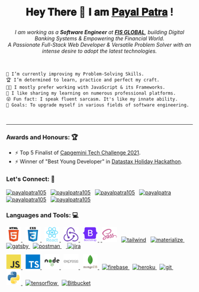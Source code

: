 #
<h1 align = "center" >


𝐇𝐞𝐲 𝐓𝐡𝐞𝐫𝐞 👋 𝐈 𝐚𝐦 <a href="https://drive.google.com/file/d/1PDXayKxC34EjI_ZF_SUG9OxPbIVP7UB8/view"> 𝐏𝐚𝐲𝐚𝐥 𝐏𝐚𝐭𝐫𝐚</a> ! <br/>
</h1>

<p align="center">
  <em>
   I am working as a <b>Software Engineer</b> at <a href="https://www.fisglobal.com/en/"> <b>FIS GLOBAL</b></a>, building Digital Banking Systems & Empowering the Financial World. </br>
   A Passionate Full-Stack Web Developer & Versatile Problem Solver with an intense desire to adopt the latest technologies. 
  </em>
</p>
<br/>

<img align="left" src="https://user-images.githubusercontent.com/67522406/173383621-172181f3-b2fd-4f31-85e2-1ed221fb059a.jpg" alt="" height = "210" width = ""/>

```
🌱 I’m currently improving my Problem-Solving Skills. 
🏆 I’m determined to learn, practice and perfect my craft. 
👨‍💻 I mostly prefer working with JavaScript & its Frameworks.
📜 I like sharing my learning on numerous professional platforms.
😜 Fun fact: I speak fluent sarcasm. It's like my innate ability.
🤖 Goals: To upgrade myself in various fields of software engineering.
```

<br/>
<hr>

<h3 align="left">Awards and Honours: 🏆</h3>
<p align="left">

- ⚡ Top 5 Finalist of [Capgemini Tech Challenge 2021](https://drive.google.com/file/d/1Z3jI5zcNnhsWPLD2wWyWoj6fdkHE34LK/view?usp=sharing).
- ⚡ Winner of "Best Young Developer" in [Datastax Holiday Hackathon](
https://user-images.githubusercontent.com/67522406/108530698-e2102a00-72fb-11eb-8703-b21b5c3587c9.mp4).
 
<h3 align="left">Let's Connect: 🚀</h3>
<p align="left">
<a href="https://linkedin.com/in/payalpatra105" target="blank"><img align="center" src="https://img.icons8.com/fluent/48/000000/linkedin.png" alt="payalpatra105" height=43"  width="43" /></a>    &nbsp;      <a href="https://www.hackerrank.com/payalpatra105" target="blank"><img align="center" src="https://img.icons8.com/flat-round/64/000000/star--v1.png" alt="payalpatra105" height="35" width="35" /></a>            &nbsp;   <a href="https://dev.to/payalpatra105" target="blank"><img align="center" src="https://i.pinimg.com/564x/23/49/2d/23492d49eefc1794c50377c2613baa00.jpg" alt="payalpatra105" height="32" width="40" /></a>   &nbsp; <a href="https://peerlist.io/payalpatra" target="blank"><img align="center" src="https://peerlist.io/favicon_512.png" alt="payalpatra" height="32" width="40" /></a>   &nbsp;   <a href="https://leetcode.com/payalpatra105/" target="blank"><img align="center" src="https://cdn.icon-icons.com/icons2/2389/PNG/512/leetcode_logo_icon_145113.png" alt="payalpatra105" height="32" width="34" /></a>     &nbsp;      <a href="https://payalpatra-portfolio.netlify.app/" target="blank"><img align="center" src="https://img.icons8.com/color/48/000000/music-robot.png" alt="payalpatra105" height="44" width="44" /></a>      


</p>


<h3 align="left">Languages and Tools: 💻</h3>
 
<p align="left"> 
<a href="https://www.w3.org/html/" target="_blank" rel="noreferrer"> <img src="https://raw.githubusercontent.com/devicons/devicon/master/icons/html5/html5-original-wordmark.svg" alt="html5" width="40" height="40"/> </a>&nbsp; <a href="https://www.w3schools.com/css/" target="_blank" rel="noreferrer"> <img src="https://raw.githubusercontent.com/devicons/devicon/master/icons/css3/css3-original-wordmark.svg" alt="css3" width="40" height="40"/> </a> &nbsp; <a href="https://reactjs.org/" target="_blank" rel="noreferrer"> <img src="https://raw.githubusercontent.com/devicons/devicon/master/icons/react/react-original-wordmark.svg" alt="react" width="40" height="40"/> </a>  &nbsp; <a href="https://redux.js.org" target="_blank" rel="noreferrer"> <img src="https://raw.githubusercontent.com/devicons/devicon/master/icons/redux/redux-original.svg" alt="redux" width="40" height="40"/> </a> &nbsp;  <a href="https://getbootstrap.com" target="_blank" rel="noreferrer"> <img src="https://raw.githubusercontent.com/devicons/devicon/master/icons/bootstrap/bootstrap-plain-wordmark.svg" alt="bootstrap" width="40" height="40"/> </a> &nbsp;<a href="https://sass-lang.com" target="_blank" rel="noreferrer"> <img src="https://raw.githubusercontent.com/devicons/devicon/master/icons/sass/sass-original.svg" alt="sass" width="40" height="40"/></a> &nbsp; <a href="https://tailwindcss.com/" target="_blank" rel="noreferrer"> <img src="https://www.vectorlogo.zone/logos/tailwindcss/tailwindcss-icon.svg" alt="tailwind" width="40" height="40"/></a> &nbsp; <a href="https://materializecss.com/" target="_blank" rel="noreferrer"> <img src="https://raw.githubusercontent.com/prplx/svg-logos/5585531d45d294869c4eaab4d7cf2e9c167710a9/svg/materialize.svg" alt="materialize" width="40" height="40"/> </a> &nbsp;  <a href="https://www.gatsbyjs.com/" target="_blank" rel="noreferrer"> <img src="https://www.vectorlogo.zone/logos/gatsbyjs/gatsbyjs-icon.svg" alt="gatsby" width="40" height="40"/> </a> &nbsp; <a href="https://postman.com" target="_blank" rel="noreferrer"> <img src="https://www.vectorlogo.zone/logos/getpostman/getpostman-icon.svg" alt="postman" width="40" height="40"/> </a> &nbsp;  &nbsp;<a href="https://www.atlassian.com/software/jira" target="_blank" rel="noreferrer"> <img src="https://cdn.icon-icons.com/icons2/2699/PNG/512/atlassian_jira_logo_icon_170511.png" alt="jira" width="40" height="40"/> </a> 
 
 
 
<a href="https://developer.mozilla.org/en-US/docs/Web/JavaScript" target="_blank" rel="noreferrer">  <img src="https://raw.githubusercontent.com/devicons/devicon/master/icons/javascript/javascript-original.svg" alt="javascript" width="40" height="40"/> </a> &nbsp; <a href="https://www.typescriptlang.org/" target="_blank" rel="noreferrer"> <img src="https://raw.githubusercontent.com/devicons/devicon/master/icons/typescript/typescript-original.svg" alt="typescript" width="40" height="40"/> 
</a> &nbsp;  <a href="https://nodejs.org" target="_blank" rel="noreferrer"> <img src="https://raw.githubusercontent.com/devicons/devicon/master/icons/nodejs/nodejs-original-wordmark.svg" alt="nodejs" width="40" height="40"/> </a> &nbsp; <a href="https://expressjs.com" target="_blank" rel="noreferrer"> <img src="https://raw.githubusercontent.com/devicons/devicon/master/icons/express/express-original-wordmark.svg" alt="express" width="40" height="40"/> </a> &nbsp; <a href="https://www.mongodb.com/" target="_blank" rel="noreferrer"> <img src="https://raw.githubusercontent.com/devicons/devicon/master/icons/mongodb/mongodb-original-wordmark.svg" alt="mongodb" width="40" height="40"/> </a> &nbsp; <a href="https://firebase.google.com/" target="_blank" rel="noreferrer"> <img src="https://www.vectorlogo.zone/logos/firebase/firebase-icon.svg" alt="firebase" width="40" height="40"/> </a> &nbsp; 
 <a href="https://heroku.com" target="_blank" rel="noreferrer"> <img src="https://www.vectorlogo.zone/logos/heroku/heroku-icon.svg" alt="heroku" width="40" height="40"/> </a> &nbsp;  <a href="https://git-scm.com/" target="_blank" rel="noreferrer"> <img src="https://www.vectorlogo.zone/logos/git-scm/git-scm-icon.svg" alt="git" width="40" height="40"/> </a> &nbsp; &nbsp;  <a href="https://www.python.org" target="_blank" rel="noreferrer"> <img src="https://raw.githubusercontent.com/devicons/devicon/master/icons/python/python-original.svg" alt="python" width="40" height="40"/> </a> &nbsp;  <a href="https://www.tensorflow.org" target="_blank" rel="noreferrer"> <img src="https://www.vectorlogo.zone/logos/tensorflow/tensorflow-icon.svg" alt="tensorflow" width="40" height="40"/> </a>  &nbsp; <a href="https://bitbucket.org/product/" target="_blank" rel="noreferrer"> <img src="https://upload.wikimedia.org/wikipedia/commons/thumb/0/0e/Bitbucket-blue-logomark-only.svg/1200px-Bitbucket-blue-logomark-only.svg.png" alt="Bitbucket" width="40" height="40"/> </a> 
 
 </p>




